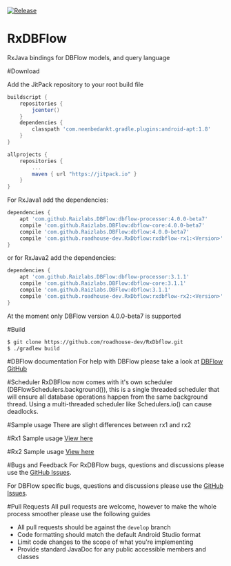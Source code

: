 
[![Release](https://jitpack.io/v/roadhouse-dev/RxDbflow.svg)](https://jitpack.io/#roadhouse-dev/RxDbflow)

# RxDBFlow
RxJava bindings for DBFlow models, and query language

#Download

Add the JitPack repository to your root build file

```groovy
buildscript {
    repositories {
        jcenter()
    }
    dependencies {
        classpath 'com.neenbedankt.gradle.plugins:android-apt:1.8'
    }
}

allprojects {
    repositories {
        ...
        maven { url "https://jitpack.io" }
    }
}
```


For RxJava1 add the dependencies:
```groovy
dependencies {
    apt 'com.github.Raizlabs.DBFlow:dbflow-processor:4.0.0-beta7'
    compile 'com.github.Raizlabs.DBFlow:dbflow-core:4.0.0-beta7'
    compile 'com.github.Raizlabs.DBFlow:dbflow:4.0.0-beta7'
    compile 'com.github.roadhouse-dev.RxDbflow:rxdbflow-rx1:<Version>'
}
```

or for RxJava2 add the dependencies:

```groovy
dependencies {
    apt 'com.github.Raizlabs.DBFlow:dbflow-processor:3.1.1'
    compile 'com.github.Raizlabs.DBFlow:dbflow-core:3.1.1'
    compile 'com.github.Raizlabs.DBFlow:dbflow:3.1.1'
    compile 'com.github.roadhouse-dev.RxDbflow:rxdbflow-rx2:<Version>'
}
```

At the moment only DBFlow version 4.0.0-beta7 is supported

#Build
```bash
$ git clone https://github.com/roadhouse-dev/RxDbflow.git
$ ./gradlew build
```

#DBFlow documentation
For help with DBFlow please take a look at [DBFlow GitHub](https://github.com/Raizlabs/DBFlow)

#Scheduler
RxDBFlow now comes with it's own scheduler (DBFlowSchedulers.background()), this is a single threaded scheduler that will ensure
all database operations happen from the same background thread. Using a multi-threaded scheduler like Schedulers.io() can cause deadlocks.


#Sample usage
There are slight differences between rx1 and rx2

#Rx1 Sample usage
[View here](README-RX1.md)

#Rx2 Sample usage
[View here](README-RX2.md)


#Bugs and Feedback
For RxDBFlow bugs, questions and discussions please use the [GitHub Issues](https://github.com/roadhouse-dev/RxDbflow/issues).

For DBFlow specific bugs, questions and discussions please use the [GitHub Issues](https://github.com/Raizlabs/DBFlow/issues).

#Pull Requests
All pull requests are welcome, however to make the whole process smoother please use the following guides

* All pull requests should be against the ```develop``` branch
* Code formatting should match the default Android Studio format
* Limit code changes to the scope of what you're implementing
* Provide standard JavaDoc for any public accessible members and classes
